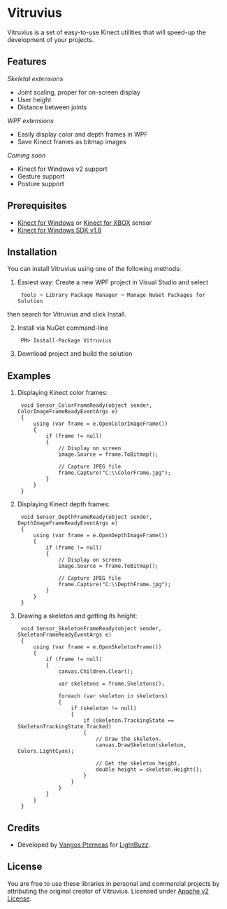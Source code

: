 Vitruvius
=========

Vitruvius is a set of easy-to-use Kinect utilities that will speed-up the development of your projects.

Features
---

*Skeletal extensions*
* Joint scaling, proper for on-screen display
* User height
* Distance between joints

*WPF extensions*
* Easily display color and depth frames in WPF
* Save Kinect frames as bitmap images

*Coming soon*
* Kinect for Windows v2 support
* Gesture support
* Posture support

Prerequisites
---
* [Kinect for Windows](http://amzn.to/1k7rquZ) or [Kinect for XBOX](http://amzn.to/1dO0R0s) sensor
* [Kinect for Windows SDK v1.8](http://go.microsoft.com/fwlink/?LinkID=323588)

Installation
---
You can install Vitruvius using one of the following methods:

1. Easiest way: Create a new WPF project in Visual Studio and select

        Tools ➙ Library Package Manager ➙ Manage NuGet Packages for Solution

then search for Vitruvius and click Install.

2. Install via NuGet command-line

        PM> Install-Package Vitruvius

3. Download project and build the solution

Examples
---

1. Displaying Kinect color frames:

        void Sensor_ColorFrameReady(object sender, ColorImageFrameReadyEventArgs e)
        {
            using (var frame = e.OpenColorImageFrame())
            {
                if (frame != null)
                {
                    // Display on screen
                    image.Source = frame.ToBitmap();
                    
                    // Capture JPEG file
                    frame.Capture("C:\\ColorFrame.jpg");
                }
            }
        }
        
2. Displaying Kinect depth frames:

        void Sensor_DepthFrameReady(object sender, DepthImageFrameReadyEventArgs e)
        {
            using (var frame = e.OpenDepthImageFrame())
            {
                if (frame != null)
                {
                    // Display on screen
                    image.Source = frame.ToBitmap();
                    
                    // Capture JPEG file
                    frame.Capture("C:\\DepthFrame.jpg");
                }
            }
        }
        
3. Drawing a skeleton and getting its height:

        void Sensor_SkeletonFrameReady(object sender, SkeletonFrameReadyEventArgs e)
        {
            using (var frame = e.OpenSkeletonFrame())
            {
                if (frame != null)
                {
                    canvas.Children.Clear();
                    
                    var skeletons = frame.Skeletons();
                    
                    foreach (var skeleton in skeletons)
                    {
                        if (skeleton != null)
                        {
                            if (skeleton.TrackingState == SkeletonTrackingState.Tracked)
                            {
                                // Draw the skeleton.
                                canvas.DrawSkeleton(skeleton, Colors.LightCyan);
                                
                                // Get the skeleton height.
                                double height = skeleton.Height();
                            }
                        }
                    }
                }
            }
        }

Credits
---
* Developed by [Vangos Pterneas](http://pterneas.com) for [LightBuzz](http://lightbuzz.com).

License
---
You are free to use these libraries in personal and commercial projects by attributing the original creator of Vitruvius. Licensed under [Apache v2 License](https://github.com/LightBuzz/Vitruvius/blob/master/LICENSE).
